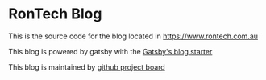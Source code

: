 # RonTech Blog

This is the source code for the blog located in <https://www.rontech.com.au>

This blog is powered by gatsby with the [Gatsby's blog starter](./gatsby-readme.md)

This blog is maintained by [github project board](https://github.com/users/ron-liu/projects/1)
